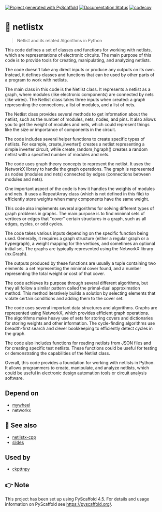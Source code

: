 <!-- These are examples of badges you might want to add to your README:
     please update the URLs accordingly

[![Built Status](https://api.cirrus-ci.com/github/<USER>/netlistx.svg?branch=main)](https://cirrus-ci.com/github/<USER>/netlistx)
[![ReadTheDocs](https://readthedocs.org/projects/netlistx/badge/?version=latest)](https://netlistx.readthedocs.io/en/stable/)
[![Coveralls](https://img.shields.io/coveralls/github/<USER>/netlistx/main.svg)](https://coveralls.io/r/<USER>/netlistx)
[![PyPI-Server](https://img.shields.io/pypi/v/netlistx.svg)](https://pypi.org/project/netlistx/)
[![Conda-Forge](https://img.shields.io/conda/vn/conda-forge/netlistx.svg)](https://anaconda.org/conda-forge/netlistx)
[![Monthly Downloads](https://pepy.tech/badge/netlistx/month)](https://pepy.tech/project/netlistx)
[![Twitter](https://img.shields.io/twitter/url/http/shields.io.svg?style=social&label=Twitter)](https://twitter.com/netlistx)
-->

[![Project generated with PyScaffold](https://img.shields.io/badge/-PyScaffold-005CA0?logo=pyscaffold)](https://pyscaffold.org/)
[![Documentation Status](https://readthedocs.org/projects/netlistx/badge/?version=latest)](https://netlistx.readthedocs.io/en/latest/?badge=latest)
[![codecov](https://codecov.io/gh/luk036/netlistx/branch/master/graph/badge.svg?token=6lpjUzPavX)](https://codecov.io/gh/luk036/netlistx)

# 🥅 netlistx

> Netlist and its related Algorithms in Python

This code defines a set of classes and functions for working with netlists, which are representations of electronic circuits. The main purpose of this code is to provide tools for creating, manipulating, and analyzing netlists.

The code doesn't take any direct inputs or produce any outputs on its own. Instead, it defines classes and functions that can be used by other parts of a program to work with netlists.

The main class in this code is the Netlist class. It represents a netlist as a graph, where modules (like electronic components) are connected by nets (like wires). The Netlist class takes three inputs when created: a graph representing the connections, a list of modules, and a list of nets.

The Netlist class provides several methods to get information about the netlist, such as the number of modules, nets, nodes, and pins. It also allows you to get the weight of modules and nets, which could represent things like the size or importance of components in the circuit.

The code includes several helper functions to create specific types of netlists. For example, create_inverter() creates a netlist representing a simple inverter circuit, while create_random_hgraph() creates a random netlist with a specified number of modules and nets.

The code uses graph theory concepts to represent the netlist. It uses the NetworkX library to handle the graph operations. The graph is represented as nodes (modules and nets) connected by edges (connections between modules and nets).

One important aspect of the code is how it handles the weights of modules and nets. It uses a RepeatArray class (which is not defined in this file) to efficiently store weights when many components have the same weight.

This code also implements several algorithms for solving different types of graph problems in graphs. The main purpose is to find minimal sets of vertices or edges that "cover" certain structures in a graph, such as all edges, cycles, or odd cycles.

The code takes various inputs depending on the specific function being used. Generally, it requires a graph structure (either a regular graph or a hypergraph), a weight mapping for the vertices, and sometimes an optional initial set. The graphs are typically represented using the NetworkX library (nx.Graph).

The outputs produced by these functions are usually a tuple containing two elements: a set representing the minimal cover found, and a number representing the total weight or cost of that cover.

The code achieves its purpose through several different algorithms, but they all follow a similar pattern called the primal-dual approximation method. This method iteratively builds a solution by selecting elements that violate certain conditions and adding them to the cover set.

The code uses several important data structures and algorithms. Graphs are represented using NetworkX, which provides efficient graph operations. The algorithms make heavy use of sets for storing covers and dictionaries for storing weights and other information. The cycle-finding algorithms use breadth-first search and clever bookkeeping to efficiently detect cycles in the graph.

The code also includes functions for reading netlists from JSON files and for creating specific test netlists. These functions could be useful for testing or demonstrating the capabilities of the Netlist class.

Overall, this code provides a foundation for working with netlists in Python. It allows programmers to create, manipulate, and analyze netlists, which could be useful in electronic design automation tools or circuit analysis software.

## Depend on

- [mywheel](https://github.com/luk036/mywheel)
- networkx

## 👀 See also

- [netlistx-cpp](https://github.com/luk036/netlistx-cpp)
- [slides](https://luk036.github.io/algo4dfm/primal_dual.html)

## Used by

- [ckpttnpy](https://github.com/luk036/ckpttnpy)

## 👉 Note

This project has been set up using PyScaffold 4.5. For details and usage
information on PyScaffold see https://pyscaffold.org/.
